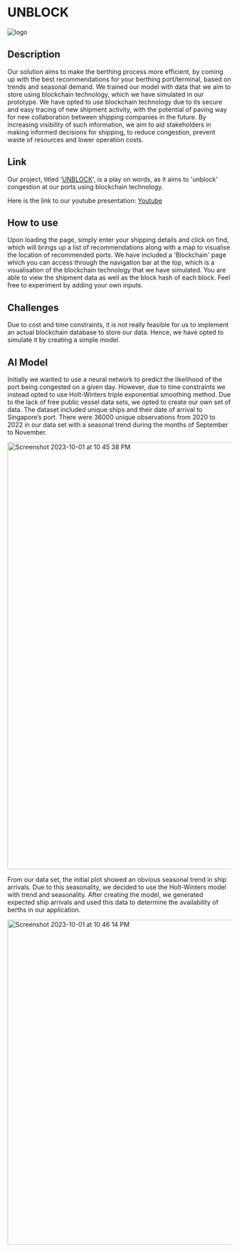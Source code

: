 # UNBLOCK
![logo](https://github.com/Jerric1801/Prototype_MILKBUNS/assets/114668650/102ba8d3-8f64-4167-82e5-984bfb792c61)

## Description
Our solution aims to make the berthing process more efficient, by coming up with the best recommendations for your berthing port/terminal, based on trends and seasonal demand. We trained our model with data that we aim to store using blockchain technology, which we have simulated in our prototype. We have opted to use blockchain technology due to its secure and easy tracing of new shipment activity, with the potential of paving way for new collaboration between shipping companies in the future. By increasing visibility of such information, we aim to aid stakeholders in making informed decisions for shipping, to reduce congestion, prevent waste of resources and lower operation costs.

## Link
Our project, titled '[UNBLOCK](https://unblock-by-milkbuns-9b127424f40e.herokuapp.com/)', is a play on words, as it aims to 'unblock' congestion at our ports using blockchain technology.

Here is the link to our youtube presentation: [Youtube](https://youtu.be/y2V6e93VHa0)

## How to use
Upon loading the page, simply enter your shipping details and click on find, which will brings up a list of recommendations along with a map to visualise the location of recommended ports.
We have included a 'Blockchain' page which you can access through the navigation bar at the top, which is a visualisation of the blockchain technology that we have simulated. You are able to view the shipment data as well as the block hash of each block. Feel free to experiment by adding your own inputs.

## Challenges
Due to cost and time constraints, it is not really feasible for us to implement an actual blockchain database to store our data. Hence, we have opted to simulate it by creating a simple model.


## AI Model
Initially we wanted to use a neural network to predict the likelihood of the port being congested on a given day. However, due to time constraints we instead opted to use Holt-Winters triple exponential smoothing method. Due to the lack of free public vessel data sets, we opted to create our own set of data. The dataset included unique ships and their date of arrival to Singapore’s port. There were 36000 unique observations from 2020 to 2022 in our data set with a seasonal trend during the months of September to November. 

<img width="961" alt="Screenshot 2023-10-01 at 10 45 38 PM" src="https://github.com/Jerric1801/Prototype_MILKBUNS/assets/59726668/63178f7d-09d5-4b65-87fd-a4ddbd15006d">

From our data set, the initial plot showed an obvious seasonal trend in ship arrivals. Due to this seasonality, we decided to use the Holt-Winters model with trend and seasonality. After creating the model, we generated expected ship arrivals and used this data to determine the availability of berths in our application. 

<img width="731" alt="Screenshot 2023-10-01 at 10 46 14 PM" src="https://github.com/Jerric1801/Prototype_MILKBUNS/assets/59726668/17cc1001-2162-46ab-afb9-a38f230ce5e1">
